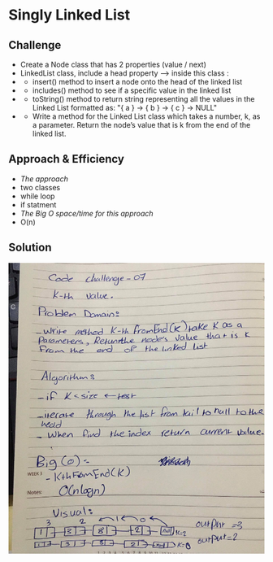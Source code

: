 # Singly Linked List


## Challenge
- Create a Node class that has 2 properties (value / next)
- LinkedList class, include a head property --> inside this class :
- - insert() method to insert a node onto the head of the linked list
- - includes() method to see if a specific value in the linked list
- - toString() method to return string representing all the values in the Linked List formatted as:
"{ a } -> { b } -> { c } -> NULL"
- - Write a method for the Linked List class which takes a number, k, as a parameter. Return the node’s value that is k from the end of the linked list. 

## Approach & Efficiency
- *The approach*
- two classes
-  while loop
- if statment
- *The Big O space/time for this approach*
- O(n)

## Solution
![](https://github.com/AhlamAlefishat-401-advanced-javascript/data-structures-and-algorithms/blob/master/assets/search.jpg)
